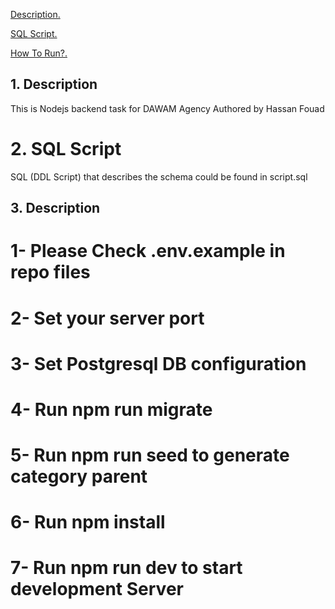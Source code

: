 [ Description. ](#desc)

[ SQL Script. ](#sql)

[ How To Run?. ](#run)



<a name="desc"></a>
## 1. Description
This is Nodejs backend task for DAWAM Agency
Authored by Hassan Fouad


<a name="desc"></a>
# 2. SQL Script
SQL (DDL Script) that describes the schema could be found in script.sql


<a name="run"></a>
## 3. Description
# 1- Please Check .env.example in repo files
# 2- Set your server port
# 3- Set Postgresql DB configuration
# 4- Run npm run migrate
# 5- Run npm run seed to generate category parent
# 6- Run npm install
# 7- Run npm run dev to start development Server
